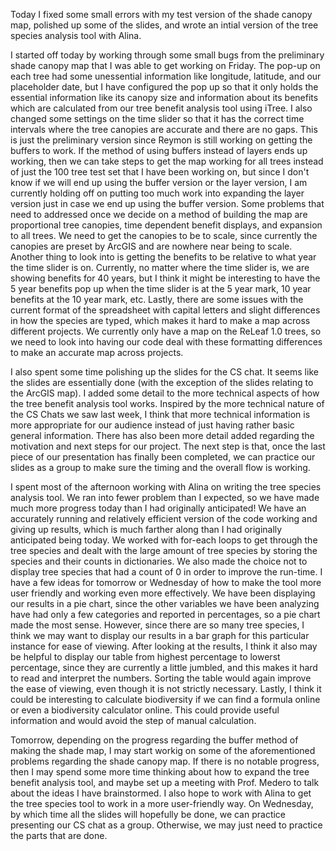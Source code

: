 Today I fixed some small errors with my test version of the shade canopy map, polished up some of the slides, and wrote an intial version of the tree species analysis tool with Alina.

I started off today by working through some small bugs from the preliminary shade canopy map that I was able to get working on Friday. The pop-up on each tree had some unessential information like longitude, latitude, and our placeholder date, but I have configured the pop up so that it only holds the essential information like its canopy size and information about its benefits which are calculated from our tree benefit analysis tool using iTree. I also changed some settings on the time slider so that it has the correct time intervals where the tree canopies are accurate and there are no gaps. This is just the preliminary version since Reymon is still working on getting the buffers to work. If the method of using buffers instead of layers ends up working, then we can take steps to get the map working for all trees instead of just the 100 tree test set that I have been working on, but since I don't know if we will end up using the buffer version or the layer version, I am currently holding off on putting too much work into expanding the layer version just in case we end up using the buffer version.
Some problems that need to addressed once we decide on a method of building the map are proportional tree canopies, time dependent benefit displays, and expansion to all trees. We need to get the canopies to be to scale, since currently the canopies are preset by ArcGIS and are nowhere near being to scale. Another thing to look into is getting the benefits to be relative to what year the time slider is on. Currently, no matter where the time slider is, we are showing benefits for 40 years, but I think it might be interesting to have the 5 year benefits pop up when the time slider is at the 5 year mark, 10 year benefits at the 10 year mark, etc. Lastly, there are some issues with the current format of the spreadsheet with capital letters and slight differences in how the species are typed, which makes it hard to make a map across different projects. We currently only have a map on the ReLeaf 1.0 trees, so we need to look into having our code deal with these formatting differences to make an accurate map across projects.

I also spent some time polishing up the slides for the CS chat. It seems like the slides are essentially done (with the exception of the slides relating to the ArcGIS map). I added some detail to the more technical aspects of how the tree benefit analysis tool works. Inspired by the more technical nature of the CS Chats we saw last week, I think that more technical information is more appropriate for our audience instead of just having rather basic general information. There has also been more detail added regarding the motivation and next steps for our project. The next step is that, once the last piece of our presentation has finally been completed, we can practice our slides as a group to make sure the timing and the overall flow is working.

I spent most of the afternoon working with Alina on writing the tree species analysis tool. We ran into fewer problem than I expected, so we have made much more progress today than I had originally anticipated! We have an accurately running and relatively efficient version of the code working and giving up results, which is much farther along than I had originally anticipated being today. We worked with for-each loops to get through the tree species and dealt with the large amount of tree species by storing the species and their counts in dictionaries. We also made the choice not to display tree species that had a count of 0 in order to improve the run-time. 
I have a few ideas for tomorrow or Wednesday of how to make the tool more user friendly and working even more effectively. We have been displaying our results in a pie chart, since the other variables we have been analyzing have had only a few categories and reported in percentages, so a pie chart made the most sense. However, since there are so many tree species, I think we may want to display our results in a bar graph for this particular instance for ease of viewing. After looking at the results, I think it also may be helpful to display our table from highest percentage to lowerst percentage, since they are currently a little jumbled, and this makes it hard to read and interpret the numbers. Sorting the table would again improve the ease of viewing, even though it is not strictly necessary. Lastly, I think it could be interesting to calculate biodiversity if we can find a formula online or even a biodiversity calculator online. This could provide useful information and would avoid the step of manual calculation. 

Tomorrow, depending on the progress regarding the buffer method of making the shade map, I may start workig on some of the aforementioned problems regarding the shade canopy map. If there is no notable progress, then I may spend some more time thinking about how to expand the tree benefit analysis tool, and maybe set up a meeting with Prof. Medero to talk about the ideas I have brainstormed. I also hope to work with Alina to get the tree species tool to work in a more user-friendly way. On Wednesday, by which time all the slides will hopefully be done, we can practice presenting our CS chat as a group. Otherwise, we may just need to practice the parts that are done. 
